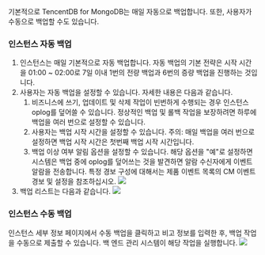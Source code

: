 기본적으로 TencentDB for MongoDB는 매일 자동으로 백업합니다. 또한, 사용자가 수동으로 백업할 수도 있습니다.

### 인스턴스 자동 백업

1. 인스턴스는 매일 기본적으로 자동 백업합니다. 자동 백업의 기본 전략은 시작 시간을 01:00 ~ 02:00로 7일 이내 1번의 전량 백업과 6번의 증량 백업을 진행하는 것입니다.
2. 사용자는 자동 백업을 설정할 수 있습니다. 자세한 내용은 다음과 같습니다.
	1. 비즈니스에 쓰기, 업데이트 및 삭제 작업이 빈번하게 수행되는 경우 인스턴스 oplog를 덮어쓸 수 있습니다. 정상적인 백업 및 롤백 작업을 보장하려면 하루에 백업을 여러 번으로 설정할 수 있습니다.
	2. 사용자는 백업 시작 시간을 설정할 수 있습니다. 주의: 매일 백업을 여러 번으로 설정하면 백업 시작 시간은 첫번째 백업 시작 시간입니다.
	3. 백업 이상 여부 알림 옵션을 설정할 수 있습니다. 해당 옵션을 "예"로 설정하면 시스템은 백업 중에 oplog를 덮어쓰는 것을 발견하면 알람 수신자에게 이벤트 알람을 전송합니다. 특정 경보 구성에 대해서는 제품 이벤트 목록의 CM 이벤트 경보 및 설정을 참조하십시오.
	![](https://main.qcloudimg.com/raw/97c3b30b015845c2de6fe8accca12cad.png)
3. 백업 리스트는 다음과 같습니다.
![](https://main.qcloudimg.com/raw/7c6a48c59d8f1a88f4bbc956351ca03f.png)

### 인스턴스 수동 백업
인스턴스 세부 정보 페이지에서 수동 백업을 클릭하고 비고 정보를 입력한 후, 백업 작업을 수동으로 제출할 수 있습니다. 백 엔드 관리 시스템이 해당 작업을 실행합니다.
![](https://main.qcloudimg.com/raw/b67a177016b10d3d27597d914e35f51d.png)

